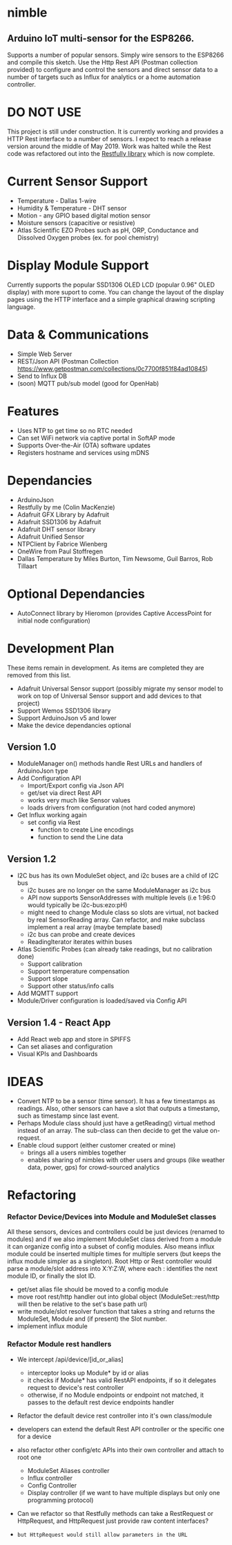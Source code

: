 # nimble
## Arduino IoT multi-sensor for the ESP8266. 
Supports a number of popular sensors. Simply wire sensors to the ESP8266 and compile this sketch. Use the Http Rest API (Postman collection provided) to configure and control the sensors and direct sensor data to a number of targets such as Influx for analytics or a home automation controller.

# DO NOT USE
This project is still under construction. It is currently working and provides a HTTP Rest interface to a number of sensors. I expect to reach a release version around the middle of May 2019. Work was halted while the Rest code was refactored out into the [Restfully library](https://github.com/flyingeinstein/Restfully) which is now complete.

# Current Sensor Support
* Temperature - Dallas 1-wire
* Humidity & Temperature - DHT sensor
* Motion - any GPIO based digital motion sensor
* Moisture sensors (capacitive or resistive)
* Atlas Scientific EZO Probes such as pH, ORP, Conductance and Dissolved Oxygen probes (ex. for pool chemistry)

# Display Module Support
Currently supports the popular SSD1306 OLED LCD (popular 0.96" OLED display) with more suport to come. You can change the layout of the display pages using the HTTP interface and a simple graphical drawing scripting language.

# Data & Communications
* Simple Web Server
* REST/Json API   (Postman Collection   https://www.getpostman.com/collections/0c7700f851f84ad10845)
* Send to Influx DB
* (soon) MQTT pub/sub model (good for OpenHab)

# Features
* Uses NTP to get time so no RTC needed
* Can set WiFi network via captive portal in SoftAP mode
* Supports Over-the-Air (OTA) software updates
* Registers hostname and services using mDNS

# Dependancies
* ArduinoJson
* Restfully by me (Colin MacKenzie)
* Adafruit GFX Library by Adafruit 
* Adafruit SSD1306 by Adafruit
* Adafruit DHT sensor library
* Adafruit Unified Sensor
* NTPClient by Fabrice Wienberg
* OneWire from Paul Stoffregen
* Dallas Temperature by Miles Burton, Tim Newsome, Guil Barros, Rob Tillaart

# Optional Dependancies
* AutoConnect library by Hieromon (provides Captive AccessPoint for initial node configuration)

# Development Plan
These items remain in development. As items are completed they are removed from this list.
* Adafruit Universal Sensor support (possibly migrate my sensor model to work on top of Universal Sensor support and add devices to that project)
* Support Wemos SSD1306 library
* Support ArduinoJson v5 and lower
* Make the device dependancies optional

## Version 1.0
* ModuleManager on() methods handle Rest URLs and handlers of ArduinoJson type
* Add Configuration API
  * Import/Export config via Json API
  * get/set via direct Rest API
  * works very much like Sensor values
  * loads drivers from configuration (not hard coded anymore)
* Get Influx working again
  * set config via Rest
     * function to create Line encodings
     * function to send the Line data

## Version 1.2
* I2C bus has its own ModuleSet object, and i2c buses are a child of I2C bus
     * i2c buses are no longer on the same ModuleManager as i2c bus
     * API now supports SensorAddresses with multiple levels (i.e 1:96:0 would typically be i2c-bus:ezo:pH)
     * might need to change Module class so slots are virtual, not backed by real SensorReading array. Can refactor, and make subclass implement a real array (maybe template based)
     * i2c bus can probe and create devices
     * ReadingIterator iterates within buses
* Atlas Scientific Probes (can already take readings, but no calibration done)
     * Support calibration
     * Support temperature compensation
     * Support slope
     * Support other status/info calls
* Add MQMTT support
* Module/Driver configuration is loaded/saved via Config API

## Version 1.4 - React App
* Add React web app and store in SPIFFS
* Can set aliases and configuration
* Visual KPIs and Dashboards
   
# IDEAS
* Convert NTP to be a sensor (time sensor). It has a few timestamps as readings. Also, other sensors can have a slot that outputs a timestamp, such as timestamp since last event.
* Perhaps Module class should just have a getReading() virtual method instead of an array. The sub-class can then decide to get the value on-request.
* Enable cloud support (either customer created or mine)
     * brings all a users nimbles together
     * enables sharing of nimbles with other users and groups (like weather data, power, gps) for crowd-sourced analytics

# Refactoring

### Refactor Device/Devices into Module and ModuleSet classes
All these sensors, devices and controllers could be just devices (renamed to modules) and if we also implement ModuleSet class derived from a module it can organize config into 
a subset of config modules. Also means influx module could be inserted multiple times for multiple servers (but keeps the influx module simpler as a singleton). Root Http or Rest
controller would parse a module/slot address into X:Y:Z:W, where each : identifies the next module ID, or finally the slot ID.
* get/set alias file should be moved to a config module
* move root rest/http handler out into global object (ModuleSet::rest/http will then be relative to the set's base path url)
* write module/slot resolver function that takes a string and returns the ModuleSet, Module and (if present) the Slot number.
* implement influx module

### Refactor Module rest handlers
* We intercept /api/device/[id_or_alias]
     * interceptor looks up Module* by id or alias
     * it checks if Module* has valid RestAPI endpoints, if so it delegates request to device's rest controller
     * otherwise, if no Module endpoints or endpoint not matched, it passes to the default rest device endpoints handler
* Refactor the default device rest controller into it's own class/module
* developers can extend the default Rest API controller or the specific one for a device
* also refactor other config/etc APIs into their own controller and attach to root one
     * ModuleSet Aliases controller
     * Influx controller
     * Config Controller
     * Display controller (if we want to have multiple displays but only one programming protocol)

* Can we refactor so that Restfully methods can take a RestRequest or HttpRequest, and HttpRequest just provide raw content interfaces?
*     but HttpRequest would still allow parameters in the URL

